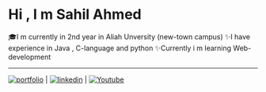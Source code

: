 
# Hi , I m Sahil Ahmed


🎓I m currently in 2nd year in Aliah Unversity (new-town campus)
✨I have experience in Java , C-language and python
✨Currently i m learning Web-development


---


[![portfolio](https://img.shields.io/badge/my_portfolio-000?style=for-the-badge&logo=ko-fi&logoColor=blue)](https://sahil-ahmed5498.github.io/Mywebsite1/) | [![linkedin](https://img.shields.io/badge/linkedin-0A66C2?style=for-the-badge&logo=linkedin&logoColor=white)](https://www.linkedin.com/in/sahil-ahmed-5a32b2222/) | [![Youtube](https://img.shields.io/badge/Youtube-1DA1F2?style=for-the-badge&logo=Youtube&logoColor=red)](https://www.youtube.com/channel/UCrp0RQ4NI09RUI93bkV6V0A)





